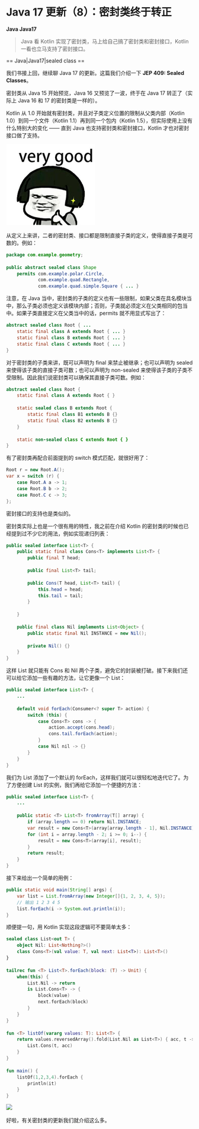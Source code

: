 # Java 17 更新（8）：密封类终于转正

**Java Java17**

> Java 看 Kotlin 实现了密封类，马上给自己搞了密封类和密封接口，Kotlin 一看也立马支持了密封接口。

==  Java|Java17|sealed class ==

我们书接上回，继续聊 Java 17 的更新。这篇我们介绍一下 **JEP 409: Sealed Classes**。

密封类从 Java 15 开始预览，Java 16 又预览了一波，终于在 Java 17 转正了（实际上 Java 16 和 17 的密封类是一样的）。

Kotlin 从 1.0 开始就有密封类，并且对子类定义位置的限制从父类内部（Kotlin 1.0）到同一个文件（Kotlin 1.1）再到同一个包内（Kotlin 1.5），但实际使用上没有什么特别大的变化 —— 直到 Java 也支持密封类和密封接口，Kotlin 才也对密封接口做了支持。

![img](media/Java17-Updates-08-sealedclass/0D23EF1D.jpg)

从定义上来讲，二者的密封类、接口都是限制直接子类的定义，使得直接子类是可数的。例如：

```java
package com.example.geometry;

public abstract sealed class Shape 
    permits com.example.polar.Circle,
            com.example.quad.Rectangle,
            com.example.quad.simple.Square { ... }
```

注意，在 Java 当中，密封类的子类的定义也有一些限制，如果父类在具名模块当中，那么子类必须也定义该模块内部；否则，子类就必须定义在父类相同的包当中。如果子类直接定义在父类当中的话，permits 就不用显式写出了：

```java
abstract sealed class Root { ... 
    static final class A extends Root { ... }
    static final class B extends Root { ... }
    static final class C extends Root { ... }
}
```

对于密封类的子类来讲，既可以声明为 final 来禁止被继承；也可以声明为 sealed 来使得该子类的直接子类可数；也可以声明为 non-sealed 来使得该子类的子类不受限制。因此我们说密封类可以确保其直接子类可数。例如：

```java
abstract sealed class Root {
    static final class A extends Root { }

    static sealed class B extends Root {
        static final class B1 extends B {}
        static final class B2 extends B {}
    }

    static non-sealed class C extends Root { }
}
```

有了密封类再配合前面提到的 switch 模式匹配，就很好用了：

```java
Root r = new Root.A();
var x = switch (r) {
    case Root.A a -> 1;
    case Root.B b -> 2;
    case Root.C c -> 3;
};
```

密封接口的支持也是类似的。

密封类实际上也是一个很有用的特性，我之前在介绍 Kotlin 的密封类的时候也已经提到过不少它的用法，例如实现递归列表：

```java
public sealed interface List<T> {
    public static final class Cons<T> implements List<T> {
        public final T head;

        public final List<T> tail;

        public Cons(T head, List<T> tail) {
            this.head = head;
            this.tail = tail;
        }

    }

    public final class Nil implements List<Object> {
        public static final Nil INSTANCE = new Nil();

        private Nil() {}
    }
}
```

这样 List 就只能有 Cons 和 Nil 两个子类，避免它的封装被打破。接下来我们还可以给它添加一些有趣的方法，让它更像一个 List：

```java
public sealed interface List<T> {
    ...

    default void forEach(Consumer<? super T> action) {
        switch (this) {
            case Cons<T> cons -> {
                action.accept(cons.head);
                cons.tail.forEach(action);
            }
            case Nil nil -> {}
        }
    }
}
```

我们为 List 添加了一个默认的 forEach，这样我们就可以很轻松地迭代它了。为了方便创建 List 的实例，我们再给它添加一个便捷的方法：

```java
public sealed interface List<T> {
    ...

    public static <T> List<T> fromArray(T[] array) {
        if (array.length == 0) return Nil.INSTANCE;
        var result = new Cons<T>(array[array.length - 1], Nil.INSTANCE);
        for (int i = array.length - 2; i >= 0; i--) {
            result = new Cons<T>(array[i], result);
        }
        return result;
    }
}
```

接下来给出一个简单的用例：

```java
public static void main(String[] args) {
    var list = List.fromArray(new Integer[]{1, 2, 3, 4, 5});
    // 输出 1 2 3 4 5
    list.forEach(i -> System.out.println(i));
}
```

顺便提一句，用 Kotlin 实现这段逻辑可不要简单太多：

```kotlin
sealed class List<out T> {
    object Nil: List<Nothing?>()
    class Cons<T>(val value: T, val next: List<T>): List<T>()
}

tailrec fun <T> List<T>.forEach(block: (T) -> Unit) {
    when(this) {
        List.Nil -> return
        is List.Cons<T> -> {
            block(value)
            next.forEach(block)
        }
    }
}

fun <T> listOf(vararg values: T): List<T> {
    return values.reversedArray().fold(List.Nil as List<T>) { acc, t ->
        List.Cons(t, acc)
    }
}

fun main() {
    listOf(1,2,3,4).forEach {
        println(it)
    }
}
```

![](https://kotlinblog-1251218094.costj.myqcloud.com/6c8656be-f0d8-432e-9bfd-94a1fbd7cd6c/media/Java17-Updates/746A07D3.gif)

好啦，有关密封类的更新我们就介绍这么多。
